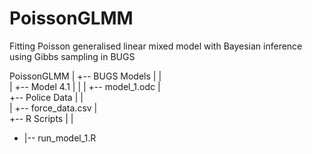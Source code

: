 # PoissonGLMM
Fitting Poisson generalised linear mixed model with Bayesian inference using Gibbs sampling in BUGS

PoissonGLMM
 |
 +-- BUGS Models
 |   |  
 |   +-- Model 4.1
 |      |
 |      +-- model_1.odc
 |    
 +-- Police Data
 |  |  
 |  +-- force_data.csv
 |    
 +-- R Scripts
 |  |  
 +  |-- run_model_1.R
